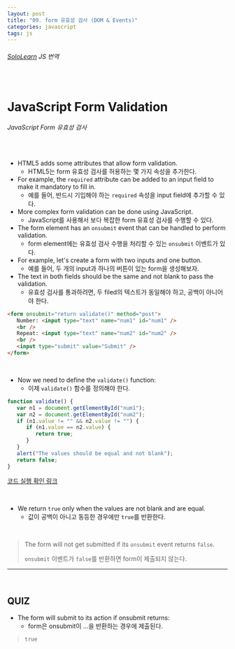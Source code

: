 ```yaml
---
layout: post
title: "09. form 유효성 검사 (DOM & Events)"
categories: javascript
tags: js
---
```


###### [SoloLearn](https://www.sololearn.com) JS 번역

<br>

# JavaScript Form Validation

###### JavaScript Form 유효성 검사

<br>

- HTML5 adds some attributes that allow form validation.
  - HTML5는 form 유효성 검사를 허용하는 몇 가지 속성을 추가한다.
- For example, the `required` attribute can be added to an input field to make it mandatory to fill in.
  - 예를 들어, 반드시 기입해야 하는 `required` 속성을 input field에 추가할 수 있다.
- More complex form validation can be done using JavaScript.
  - JavaScript를 사용해서 보다 복잡한 form 유효성 검사를 수행할 수 있다.
- The form element has an `onsubmit` event that can be handled to perform validation.
  - form element에는 유효성 검사 수행을 처리할 수 있는 `onsubmit` 이벤트가 있다.
- For example, let's create a form with two inputs and one button.
  - 예를 들어, 두 개의 input과 하나의 버튼이 있는 form을 생성해보자.
- The text in both fields should be the same and not blank to pass the validation.
  - 유효성 검사를 통과하려면, 두 filed의 텍스트가 동일해야 하고, 공백이 아니어야 한다.

```html
<form onsubmit="return validate()" method="post">
   Number: <input type="text" name="num1" id="num1" />
   <br />
   Repeat: <input type="text" name="num2" id="num2" />
   <br />
   <input type="submit" value="Submit" />
</form>
```

<br>

- Now we need to define the `validate()` function:
  - 이제 `validate()` 함수를 정의해야 한다.

```js
function validate() {
   var n1 = document.getElementById("num1");
   var n2 = document.getElementById("num2");
   if (n1.value != "" && n2.value != "") {
      if (n1.value == n2.value) {
         return true;
      }
   }
   alert("The values should be equal and not blank");
   return false;
}
```

[코드 실행 확인 링크](https://code.sololearn.com/966/#js)

<br>

- We return `true` only when the values are not blank and are equal.
  - 값이 공백이 아니고 동등한 경우에만 `true`를 반환한다.

<br>

> The form will not get submitted if its `onsubmit` event returns `false`.
>
> `onsubmit` 이벤트가 `false`를 반환하면 form이 제출되지 않는다.

------

<br>

## QUIZ

- The form will submit to its action if onsubmit returns:
  - form은 onsubmit이 …을 반환하는 경우에 제출된다.

> `true`

<br>